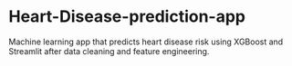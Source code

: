 # Heart-Disease-prediction-app
Machine learning app that predicts heart disease risk using XGBoost and Streamlit after data cleaning and feature engineering.

